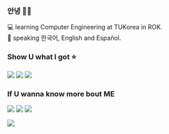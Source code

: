 ### 안녕 👋🏻

💻 learning Computer Engineering at TUKorea in ROK.  
📣 speaking 한국어, English and Español.

### Show U what I got ⭐️
<img src="https://img.shields.io/badge/Swift-F05138?style=flat-square&logo=Swift&logoColor=white"/></a>
<img src="https://img.shields.io/badge/FireBase-FFCA28?style=flat-square&logo=Firebase&logoColor=black"/></a>
<img src="https://img.shields.io/badge/GitHub-181717?style=flat-square&logo=GitHub&logoColor=white"/></a>

### If U wanna know more bout ME
<a href="https://www.instagram.com/boifromangye/"><img src="https://img.shields.io/badge/Instagram-ff69b4?style=flat-square&logo=Instagram&logoColor=white&link=https://www.instagram.com/boifromangye/"/></a>
<a href="https://blog.naver.com/go6660"><img src="https://img.shields.io/badge/Blog-green?style=flat-square&logo=Naver&logoColor=white&link=https://blog.naver.com/go6660"/></a>
<a href="https://soundcloud.com/mataewoos03"><img src="https://img.shields.io/badge/Soundcloud-red?style=flat-square&logo=SoundCloud&logoColor=white&link=https://soundcloud.com/mataewoos03"/></a>

<a href=#><img src="contributions.svg"></a>
